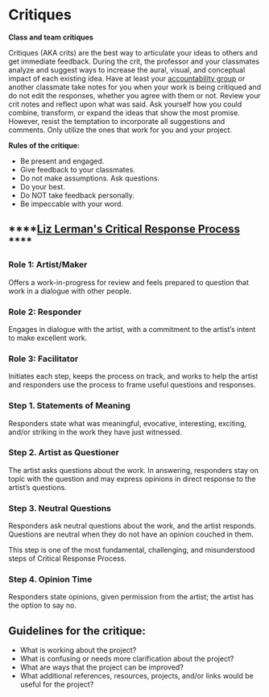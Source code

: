 # Critiques



**Class and team critiques**

Critiques (AKA crits) are the best way to articulate your ideas to others and get immediate feedback. During the crit, the professor and your classmates analyze and suggest ways to increase the aural, visual, and conceptual impact of each existing idea. Have at least your [accountability group](../assignments/accountability\_partner.md) or another classmate take notes for you when your work is being critiqued and do not edit the responses, whether you agree with them or not. Review your crit notes and reflect upon what was said. Ask yourself how you could combine, transform, or expand the ideas that show the most promise. However, resist the temptation to incorporate all suggestions and comments. Only utilize the ones that work for you and your project.

**Rules of the critique:**

* Be present and engaged.
* Give feedback to your classmates.
* Do not make assumptions. Ask questions.
* Do your best.
* Do NOT take feedback personally.
* Be impeccable with your word.

## ****[**Liz Lerman's Critical Response Process**](https://lizlerman.com/critical-response-process/) ****&#x20;

### Role 1: Artist/Maker

Offers a work-in-progress for review and feels prepared to question that work in a dialogue with other people.

### Role 2: Responder

Engages in dialogue with the artist, with a commitment to the artist’s intent to make excellent work.

### Role 3: Facilitator

Initiates each step, keeps the process on track, and works to help the artist and responders use the process to frame useful questions and responses.

### Step 1. Statements of Meaning

Responders state what was meaningful, evocative, interesting, exciting, and/or striking in the work they have just witnessed.

### Step 2. Artist as Questioner

The artist asks questions about the work. In answering, responders stay on topic with the question and may express opinions in direct response to the artist’s questions.

### Step 3. Neutral Questions

Responders ask neutral questions about the work, and the artist responds. Questions are neutral when they do not have an opinion couched in them.

This step is one of the most fundamental, challenging, and misunderstood steps of Critical Response Process.

### Step 4. Opinion Time

Responders state opinions, given permission from the artist; the artist has the option to say no.

## **Guidelines for the critique:**

* What is working about the project?
* What is confusing or needs more clarification about the project?
* What are ways that the project can be improved?
* What additional references, resources, projects, and/or links would be useful for the project?
